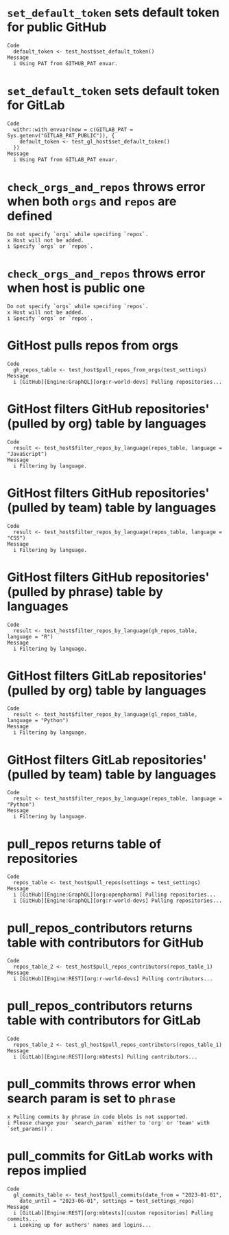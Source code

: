 # `set_default_token` sets default token for public GitHub

    Code
      default_token <- test_host$set_default_token()
    Message
      i Using PAT from GITHUB_PAT envar.

# `set_default_token` sets default token for GitLab

    Code
      withr::with_envvar(new = c(GITLAB_PAT = Sys.getenv("GITLAB_PAT_PUBLIC")), {
        default_token <- test_gl_host$set_default_token()
      })
    Message
      i Using PAT from GITLAB_PAT envar.

# `check_orgs_and_repos` throws error when both `orgs` and `repos` are defined

    Do not specify `orgs` while specifing `repos`.
    x Host will not be added.
    i Specify `orgs` or `repos`.

# `check_orgs_and_repos` throws error when host is public one

    Do not specify `orgs` while specifing `repos`.
    x Host will not be added.
    i Specify `orgs` or `repos`.

# GitHost pulls repos from orgs

    Code
      gh_repos_table <- test_host$pull_repos_from_orgs(test_settings)
    Message
      i [GitHub][Engine:GraphQL][org:r-world-devs] Pulling repositories...

# GitHost filters GitHub repositories' (pulled by org) table by languages

    Code
      result <- test_host$filter_repos_by_language(repos_table, language = "JavaScript")
    Message
      i Filtering by language.

# GitHost filters GitHub repositories' (pulled by team) table by languages

    Code
      result <- test_host$filter_repos_by_language(repos_table, language = "CSS")
    Message
      i Filtering by language.

# GitHost filters GitHub repositories' (pulled by phrase) table by languages

    Code
      result <- test_host$filter_repos_by_language(gh_repos_table, language = "R")
    Message
      i Filtering by language.

# GitHost filters GitLab repositories' (pulled by org) table by languages

    Code
      result <- test_host$filter_repos_by_language(gl_repos_table, language = "Python")
    Message
      i Filtering by language.

# GitHost filters GitLab repositories' (pulled by team) table by languages

    Code
      result <- test_host$filter_repos_by_language(repos_table, language = "Python")
    Message
      i Filtering by language.

# pull_repos returns table of repositories

    Code
      repos_table <- test_host$pull_repos(settings = test_settings)
    Message
      i [GitHub][Engine:GraphQL][org:openpharma] Pulling repositories...
      i [GitHub][Engine:GraphQL][org:r-world-devs] Pulling repositories...

# pull_repos_contributors returns table with contributors for GitHub

    Code
      repos_table_2 <- test_host$pull_repos_contributors(repos_table_1)
    Message
      i [GitHub][Engine:REST][org:r-world-devs] Pulling contributors...

# pull_repos_contributors returns table with contributors for GitLab

    Code
      repos_table_2 <- test_gl_host$pull_repos_contributors(repos_table_1)
    Message
      i [GitLab][Engine:REST][org:mbtests] Pulling contributors...

# pull_commits throws error when search param is set to `phrase`

    x Pulling commits by phrase in code blobs is not supported.
    i Please change your `search_param` either to 'org' or 'team' with `set_params()`.

# pull_commits for GitLab works with repos implied

    Code
      gl_commits_table <- test_host$pull_commits(date_from = "2023-01-01",
        date_until = "2023-06-01", settings = test_settings_repo)
    Message
      i [GitLab][Engine:REST][org:mbtests][custom repositories] Pulling commits...
      i Looking up for authors' names and logins...

